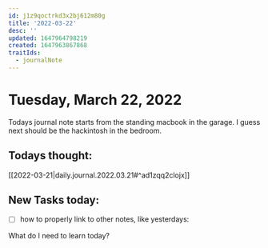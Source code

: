 ```yaml
---
id: j1z9qoctrkd3x2bj612m80g
title: '2022-03-22'
desc: ''
updated: 1647964798219
created: 1647963867868
traitIds:
  - journalNote
---
```

# Tuesday, March 22, 2022
Todays journal note starts from the standing macbook in the garage.  I guess next should be the hackintosh in the bedroom.
## Todays thought:

[[2022-03-21|daily.journal.2022.03.21#^ad1zqq2clojx]]



## New Tasks today:

* [ ] how to properly link to other notes, like yesterdays:





What do I need to learn today?

